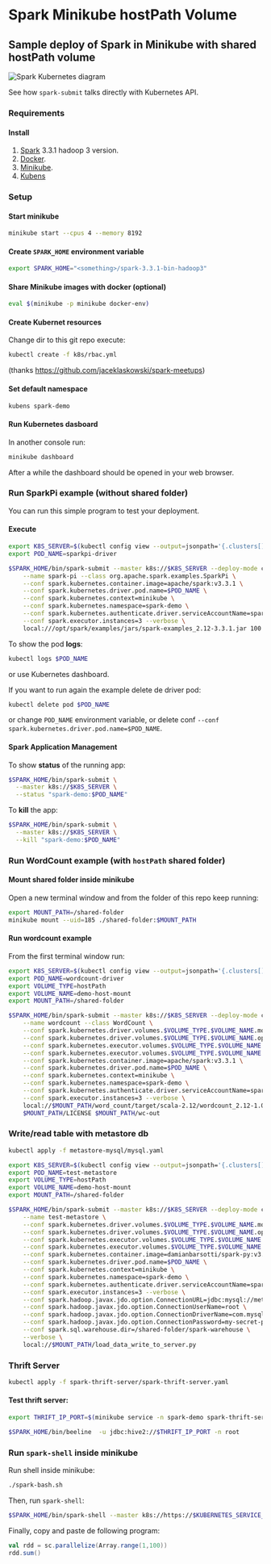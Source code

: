 # Spark Minikube hostPath Volume

## Sample deploy of Spark in Minikube with shared hostPath volume

![Spark Kubernetes diagram](https://spark.apache.org/docs/3.3.1/img/k8s-cluster-mode.png)

See how `spark-submit` talks directly with Kubernetes API.

### Requirements

#### Install

1. [Spark](https://spark.apache.org/docs/3.3.1/#downloading) 3.3.1 hadoop 3 version.
1. [Docker](https://docs.docker.com/get-docker/).
1. [Minikube](https://minikube.sigs.k8s.io/docs/start/).
1. [Kubens](https://github.com/ahmetb/kubectx#installation)

### Setup

#### Start minikube

```sh
minikube start --cpus 4 --memory 8192
```

#### Create `SPARK_HOME` environment variable

```sh
export SPARK_HOME="<something>/spark-3.3.1-bin-hadoop3"
```

#### Share Minikube images with docker (optional)

```sh
eval $(minikube -p minikube docker-env)
```

#### Create Kubernet resources

Change dir to this git repo execute:

```sh
kubectl create -f k8s/rbac.yml
```
(thanks https://github.com/jaceklaskowski/spark-meetups)

#### Set default namespace

```sh
kubens spark-demo
```

#### Run Kubernetes dasboard

In another console run:
```sh
minikube dashboard
```
After a while the dashboard should be opened in your web browser.

### Run SparkPi example (without shared folder)

You can run this simple program to test your deployment.

#### Execute

```sh
export K8S_SERVER=$(kubectl config view --output=jsonpath='{.clusters[].cluster.server}')
export POD_NAME=sparkpi-driver
```
```sh
$SPARK_HOME/bin/spark-submit --master k8s://$K8S_SERVER --deploy-mode cluster \
    --name spark-pi --class org.apache.spark.examples.SparkPi \
    --conf spark.kubernetes.container.image=apache/spark:v3.3.1 \
    --conf spark.kubernetes.driver.pod.name=$POD_NAME \
    --conf spark.kubernetes.context=minikube \
    --conf spark.kubernetes.namespace=spark-demo \
    --conf spark.kubernetes.authenticate.driver.serviceAccountName=spark \
    --conf spark.executor.instances=3 --verbose \
    local:///opt/spark/examples/jars/spark-examples_2.12-3.3.1.jar 100
```

To show the pod **logs**:
```sh
kubectl logs $POD_NAME
```
or use Kubernetes dashboard.

If you want to run again the example delete de driver pod:
```sh
kubectl delete pod $POD_NAME
```
or change `POD_NAME` environment variable, or delete conf `--conf spark.kubernetes.driver.pod.name=$POD_NAME`.

#### Spark Application Management

To show **status** of the running app:
```sh
$SPARK_HOME/bin/spark-submit \
  --master k8s://$K8S_SERVER \
  --status "spark-demo:$POD_NAME"
```

To **kill** the app:
```sh
$SPARK_HOME/bin/spark-submit \
  --master k8s://$K8S_SERVER \
  --kill "spark-demo:$POD_NAME"
```

### Run WordCount example (with `hostPath` shared folder)

#### Mount shared folder inside minikube

Open a new terminal window and from the folder of this repo keep running:
```sh
export MOUNT_PATH=/shared-folder
minikube mount --uid=185 ./shared-folder:$MOUNT_PATH
```

#### Run wordcount example

From the first terminal window run:

```sh
export K8S_SERVER=$(kubectl config view --output=jsonpath='{.clusters[].cluster.server}')
export POD_NAME=wordcount-driver
export VOLUME_TYPE=hostPath
export VOLUME_NAME=demo-host-mount
export MOUNT_PATH=/shared-folder
```

```sh
$SPARK_HOME/bin/spark-submit --master k8s://$K8S_SERVER --deploy-mode cluster \
    --name wordcount --class WordCount \
    --conf spark.kubernetes.driver.volumes.$VOLUME_TYPE.$VOLUME_NAME.mount.path=$MOUNT_PATH \
    --conf spark.kubernetes.driver.volumes.$VOLUME_TYPE.$VOLUME_NAME.options.path=$MOUNT_PATH \
    --conf spark.kubernetes.executor.volumes.$VOLUME_TYPE.$VOLUME_NAME.mount.path=$MOUNT_PATH \
    --conf spark.kubernetes.executor.volumes.$VOLUME_TYPE.$VOLUME_NAME.options.path=$MOUNT_PATH \
    --conf spark.kubernetes.container.image=apache/spark:v3.3.1 \
    --conf spark.kubernetes.driver.pod.name=$POD_NAME \
    --conf spark.kubernetes.context=minikube \
    --conf spark.kubernetes.namespace=spark-demo \
    --conf spark.kubernetes.authenticate.driver.serviceAccountName=spark \
    --conf spark.executor.instances=3 --verbose \
    local://$MOUNT_PATH/word_count/target/scala-2.12/wordcount_2.12-1.0.jar \
    $MOUNT_PATH/LICENSE $MOUNT_PATH/wc-out
```

### Write/read table with metastore db

```sh
kubectl apply -f metastore-mysql/mysql.yaml
```

```sh
export K8S_SERVER=$(kubectl config view --output=jsonpath='{.clusters[].cluster.server}')
export POD_NAME=test-metastore
export VOLUME_TYPE=hostPath
export VOLUME_NAME=demo-host-mount
export MOUNT_PATH=/shared-folder
```

```sh
$SPARK_HOME/bin/spark-submit --master k8s://$K8S_SERVER --deploy-mode cluster \
    --name test-metastore \
    --conf spark.kubernetes.driver.volumes.$VOLUME_TYPE.$VOLUME_NAME.mount.path=$MOUNT_PATH \
    --conf spark.kubernetes.driver.volumes.$VOLUME_TYPE.$VOLUME_NAME.options.path=$MOUNT_PATH \
    --conf spark.kubernetes.executor.volumes.$VOLUME_TYPE.$VOLUME_NAME.mount.path=$MOUNT_PATH \
    --conf spark.kubernetes.executor.volumes.$VOLUME_TYPE.$VOLUME_NAME.options.path=$MOUNT_PATH \
    --conf spark.kubernetes.container.image=damianbarsotti/spark-py:v3.3.1.0 \
    --conf spark.kubernetes.driver.pod.name=$POD_NAME \
    --conf spark.kubernetes.context=minikube \
    --conf spark.kubernetes.namespace=spark-demo \
    --conf spark.kubernetes.authenticate.driver.serviceAccountName=spark \
    --conf spark.executor.instances=3 --verbose \
    --conf spark.hadoop.javax.jdo.option.ConnectionURL=jdbc:mysql://metastore-db/metastore \
    --conf spark.hadoop.javax.jdo.option.ConnectionUserName=root \
    --conf spark.hadoop.javax.jdo.option.ConnectionDriverName=com.mysql.cj.jdbc.Driver \
    --conf spark.hadoop.javax.jdo.option.ConnectionPassword=my-secret-pw \
    --conf spark.sql.warehouse.dir=/shared-folder/spark-warehouse \
    --verbose \
    local://$MOUNT_PATH/load_data_write_to_server.py
```

### Thrift Server

```sh
kubectl apply -f spark-thrift-server/spark-thrift-server.yaml
```

#### Test thrift server:

```sh
export THRIFT_IP_PORT=$(minikube service -n spark-demo spark-thrift-server --url | cut -d/ -f 3)
```

```sh
$SPARK_HOME/bin/beeline  -u jdbc:hive2://$THRIFT_IP_PORT -n root
```

### Run `spark-shell` inside minikube

Run shell inside minikube:
```sh
./spark-bash.sh
```

Then, run `spark-shell`:
```sh
$SPARK_HOME/bin/spark-shell --master k8s://https://$KUBERNETES_SERVICE_HOST:$KUBERNETES_SERVICE_PORT --conf spark.driver.host=$SPARK_DRIVER_BIND_ADDRESS --conf spark.kubernetes.container.image=apache/spark:v3.3.1 --conf spark.kubernetes.context=minikube --conf spark.kubernetes.namespace=spark-demo  --verbose
```

Finally, copy and paste de following program:
```scala
val rdd = sc.parallelize(Array.range(1,100))
rdd.sum()
```
